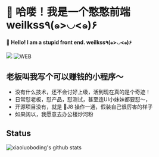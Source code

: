 # 🤪 哈喽！我是一个憨憨前端 weilkss٩(๑>◡<๑)۶
#### 🤪 Hello! I am a stupid front end. weilkss٩(๑>◡<๑)۶

[![](https://img.shields.io/badge/-@weilkss-%23181717?style=flat-square&logo=github)](https://github.com/weilkss)
![WEB](https://img.shields.io/badge/-Web-%232c3e50?style=flat-square&logo=WEB)

## 老板叫我写个可以赚钱的小程序～

- 没有什么技术，还不会讨好上级，活到现在真的是个奇迹！
- 日常怼老板，怼产品，怼测试，甚至连UI小妹妹都要怼～，
- 开源项目没有，就是 🦐J8 操作一通，假装自己很厉害的样子
- 如果阔以，我愿意去办公楼炒河粉

## Status

![xiaoluoboding's github stats](https://github-readme-stats.vercel.app/api?username=weilkss&show_icons=true&title_color=fff&icon_color=79ff97&text_color=9f9f9f&bg_color=151515)
